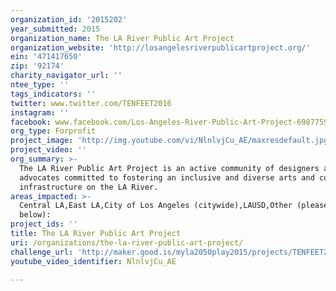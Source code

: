 ```yaml
---
organization_id: '2015202'
year_submitted: 2015
organization_name: The LA River Public Art Project
organization_website: 'http://losangelesriverpublicartproject.org/'
ein: '471417650'
zip: '92174'
charity_navigator_url: ''
ntee_type: ''
tags_indicators: ''
twitter: www.twitter.com/TENFEET2016
instagram: ''
facebook: www.facebook.com/Los-Angeles-River-Public-Art-Project-698775940231398/
org_type: Forprofit
project_image: 'http://img.youtube.com/vi/NlnlvjCu_AE/maxresdefault.jpg'
project_video: ''
org_summary: >-
  The LA River Public Art Project is an active community of designers and
  advocates committed to fostering an inclusive and diverse arts and culture
  infrastructure on the LA River.
areas_impacted: >-
  Central LA,East LA,City of Los Angeles (citywide),LAUSD,Other (please specify
  below):
project_ids: ''
title: The LA River Public Art Project
uri: /organizations/the-la-river-public-art-project/
challenge_url: 'http://maker.good.is/myla2050play2015/projects/TENFEET2016.html'
youtube_video_identifier: NlnlvjCu_AE

---
```

